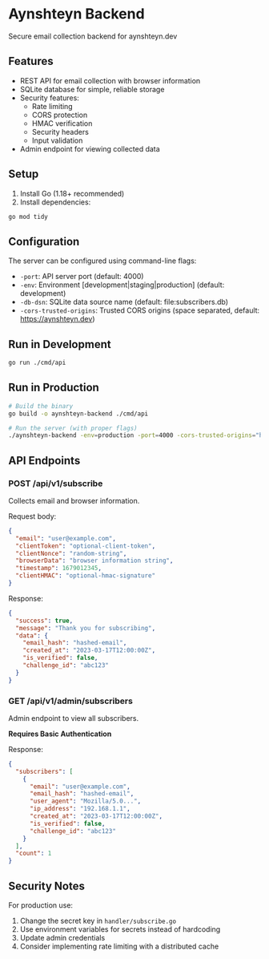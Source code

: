 # Aynshteyn Backend

Secure email collection backend for aynshteyn.dev

## Features

- REST API for email collection with browser information
- SQLite database for simple, reliable storage
- Security features:
  - Rate limiting
  - CORS protection
  - HMAC verification
  - Security headers
  - Input validation
- Admin endpoint for viewing collected data

## Setup

1. Install Go (1.18+ recommended)
2. Install dependencies:
```bash
go mod tidy
```

## Configuration

The server can be configured using command-line flags:

- `-port`: API server port (default: 4000)
- `-env`: Environment [development|staging|production] (default: development)
- `-db-dsn`: SQLite data source name (default: file:subscribers.db)
- `-cors-trusted-origins`: Trusted CORS origins (space separated, default: https://aynshteyn.dev)

## Run in Development

```bash
go run ./cmd/api
```

## Run in Production

```bash
# Build the binary
go build -o aynshteyn-backend ./cmd/api

# Run the server (with proper flags)
./aynshteyn-backend -env=production -port=4000 -cors-trusted-origins="https://aynshteyn.dev"
```

## API Endpoints

### POST /api/v1/subscribe

Collects email and browser information.

Request body:
```json
{
  "email": "user@example.com",
  "clientToken": "optional-client-token",
  "clientNonce": "random-string",
  "browserData": "browser information string",
  "timestamp": 1679012345,
  "clientHMAC": "optional-hmac-signature"
}
```

Response:
```json
{
  "success": true,
  "message": "Thank you for subscribing",
  "data": {
    "email_hash": "hashed-email",
    "created_at": "2023-03-17T12:00:00Z",
    "is_verified": false,
    "challenge_id": "abc123"
  }
}
```

### GET /api/v1/admin/subscribers

Admin endpoint to view all subscribers.

**Requires Basic Authentication**

Response:
```json
{
  "subscribers": [
    {
      "email": "user@example.com",
      "email_hash": "hashed-email",
      "user_agent": "Mozilla/5.0...",
      "ip_address": "192.168.1.1",
      "created_at": "2023-03-17T12:00:00Z",
      "is_verified": false,
      "challenge_id": "abc123"
    }
  ],
  "count": 1
}
```

## Security Notes

For production use:
1. Change the secret key in `handler/subscribe.go`
2. Use environment variables for secrets instead of hardcoding
3. Update admin credentials
4. Consider implementing rate limiting with a distributed cache 